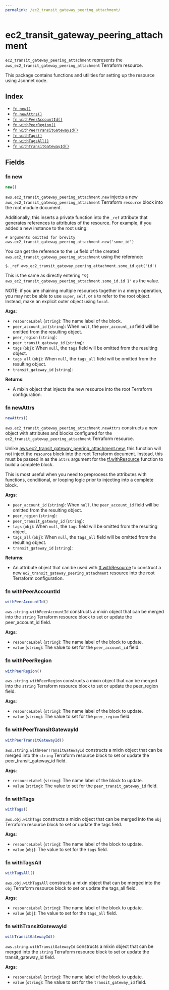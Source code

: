 ```yaml
---
permalink: /ec2_transit_gateway_peering_attachment/
---
```


# ec2_transit_gateway_peering_attachment

`ec2_transit_gateway_peering_attachment` represents the `aws_ec2_transit_gateway_peering_attachment` Terraform resource.



This package contains functions and utilities for setting up the resource using Jsonnet code.


## Index

* [`fn new()`](#fn-new)
* [`fn newAttrs()`](#fn-newattrs)
* [`fn withPeerAccountId()`](#fn-withpeeraccountid)
* [`fn withPeerRegion()`](#fn-withpeerregion)
* [`fn withPeerTransitGatewayId()`](#fn-withpeertransitgatewayid)
* [`fn withTags()`](#fn-withtags)
* [`fn withTagsAll()`](#fn-withtagsall)
* [`fn withTransitGatewayId()`](#fn-withtransitgatewayid)

## Fields

### fn new

```ts
new()
```


`aws.ec2_transit_gateway_peering_attachment.new` injects a new `aws_ec2_transit_gateway_peering_attachment` Terraform `resource`
block into the root module document.

Additionally, this inserts a private function into the `_ref` attribute that generates references to attributes of the
resource. For example, if you added a new instance to the root using:

    # arguments omitted for brevity
    aws.ec2_transit_gateway_peering_attachment.new('some_id')

You can get the reference to the `id` field of the created `aws.ec2_transit_gateway_peering_attachment` using the reference:

    $._ref.aws_ec2_transit_gateway_peering_attachment.some_id.get('id')

This is the same as directly entering `"${ aws_ec2_transit_gateway_peering_attachment.some_id.id }"` as the value.

NOTE: if you are chaining multiple resources together in a merge operation, you may not be able to use `super`, `self`,
or `$` to refer to the root object. Instead, make an explicit outer object using `local`.

**Args**:
  - `resourceLabel` (`string`): The name label of the block.
  - `peer_account_id` (`string`):  When `null`, the `peer_account_id` field will be omitted from the resulting object.
  - `peer_region` (`string`): 
  - `peer_transit_gateway_id` (`string`): 
  - `tags` (`obj`):  When `null`, the `tags` field will be omitted from the resulting object.
  - `tags_all` (`obj`):  When `null`, the `tags_all` field will be omitted from the resulting object.
  - `transit_gateway_id` (`string`): 

**Returns**:
- A mixin object that injects the new resource into the root Terraform configuration.


### fn newAttrs

```ts
newAttrs()
```


`aws.ec2_transit_gateway_peering_attachment.newAttrs` constructs a new object with attributes and blocks configured for the `ec2_transit_gateway_peering_attachment`
Terraform resource.

Unlike [aws.ec2_transit_gateway_peering_attachment.new](#fn-ec2transitgatewaypeeringattachmentnew), this function will not inject the `resource`
block into the root Terraform document. Instead, this must be passed in as the `attrs` argument for the
[tf.withResource](https://github.com/tf-libsonnet/core/tree/main/docs#fn-withresource) function to build a complete block.

This is most useful when you need to preprocess the attributes with functions, conditional, or looping logic prior to
injecting into a complete block.

**Args**:
  - `peer_account_id` (`string`):  When `null`, the `peer_account_id` field will be omitted from the resulting object.
  - `peer_region` (`string`): 
  - `peer_transit_gateway_id` (`string`): 
  - `tags` (`obj`):  When `null`, the `tags` field will be omitted from the resulting object.
  - `tags_all` (`obj`):  When `null`, the `tags_all` field will be omitted from the resulting object.
  - `transit_gateway_id` (`string`): 

**Returns**:
  - An attribute object that can be used with [tf.withResource](https://github.com/tf-libsonnet/core/tree/main/docs#fn-withresource) to construct a new `ec2_transit_gateway_peering_attachment` resource into the root Terraform configuration.


### fn withPeerAccountId

```ts
withPeerAccountId()
```

`aws.string.withPeerAccountId` constructs a mixin object that can be merged into the `string`
Terraform resource block to set or update the peer_account_id field.



**Args**:
  - `resourceLabel` (`string`): The name label of the block to update.
  - `value` (`string`): The value to set for the `peer_account_id` field.


### fn withPeerRegion

```ts
withPeerRegion()
```

`aws.string.withPeerRegion` constructs a mixin object that can be merged into the `string`
Terraform resource block to set or update the peer_region field.



**Args**:
  - `resourceLabel` (`string`): The name label of the block to update.
  - `value` (`string`): The value to set for the `peer_region` field.


### fn withPeerTransitGatewayId

```ts
withPeerTransitGatewayId()
```

`aws.string.withPeerTransitGatewayId` constructs a mixin object that can be merged into the `string`
Terraform resource block to set or update the peer_transit_gateway_id field.



**Args**:
  - `resourceLabel` (`string`): The name label of the block to update.
  - `value` (`string`): The value to set for the `peer_transit_gateway_id` field.


### fn withTags

```ts
withTags()
```

`aws.obj.withTags` constructs a mixin object that can be merged into the `obj`
Terraform resource block to set or update the tags field.



**Args**:
  - `resourceLabel` (`string`): The name label of the block to update.
  - `value` (`obj`): The value to set for the `tags` field.


### fn withTagsAll

```ts
withTagsAll()
```

`aws.obj.withTagsAll` constructs a mixin object that can be merged into the `obj`
Terraform resource block to set or update the tags_all field.



**Args**:
  - `resourceLabel` (`string`): The name label of the block to update.
  - `value` (`obj`): The value to set for the `tags_all` field.


### fn withTransitGatewayId

```ts
withTransitGatewayId()
```

`aws.string.withTransitGatewayId` constructs a mixin object that can be merged into the `string`
Terraform resource block to set or update the transit_gateway_id field.



**Args**:
  - `resourceLabel` (`string`): The name label of the block to update.
  - `value` (`string`): The value to set for the `transit_gateway_id` field.
